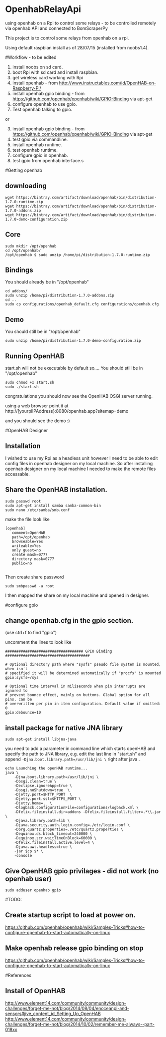 # OpenhabRelayApi
using openhab on a Rpi to control some relays - to be controlled remotely via openhab API and connected to BomScraperPy


This project is to control some relays from openhab on a rpi.

Using default raspbian install as of 28/07/15 (installed from noobs1.4).

#Workflow - to be edited

1. install noobs on sd card.
2. boot Rpi with sd card and install raspbian.
3. get wireless card working with Rpi
4. install openhab - from http://www.instructables.com/id/OpenHAB-on-Raspberry-Pi/
5. install openhab gpio binding - from https://github.com/openhab/openhab/wiki/GPIO-Binding via apt-get
6. configure openhab to use gpio.
7. Test openhab talking to gpio.


or

3. install openhab gpio binding - from https://github.com/openhab/openhab/wiki/GPIO-Binding via apt-get
4. test gpio via commandline.
5. install openhab runtime.
6. test openhab runtime.
7. configure gpio in openhab.
8. test gpio from openhab interface.s


#Getting openhab

downloading 
-----------
```
wget https://bintray.com/artifact/download/openhab/bin/distribution-1.7.0-runtime.zip
wget https://bintray.com/artifact/download/openhab/bin/distribution-1.7.0-addons.zip
wget https://bintray.com/artifact/download/openhab/bin/distribution-1.7.0-demo-configuration.zip
```



Core
----
```
sudo mkdir /opt/openhab
cd /opt/openhab/
/opt/openhab $ sudo unzip /home/pi/distribution-1.7.0-runtime.zip

```

Bindings
--------

You should already be in "/opt/openhab"
```
cd addons/
sudo unzip /home/pi/distribution-1.7.0-addons.zip
cd ..
sudo cp configurations/openhab_default.cfg configurations/openhab.cfg
```


Demo
--------

You should still be in "/opt/openhab"
```
sudo unzip /home/pi/distribution-1.7.0-demo-configuration.zip
```


Running OpenHAB
---------------

start.sh will not be executable by default so....
You should still be in "/opt/openhab"
```
sudo chmod +x start.sh 
sudo ./start.sh
```

congratulations you should now see the OpenHAB OSGI server running.

using a web browser point it at http://[yourpiIPAddress}:8080/openhab.app?sitemap=demo

and you should see the demo :)


#OpenHAB Designer

Installation
------------
I wished to use my Rpi as a headless unit however I need to be able to edit config files in openhab designer on my local machine.
So after installing openhab designer on my local machine I needed to make the remote files accessable.

Share the OpenHAB installation.
-------------------------------
```
sudo passwd root
sudo apt-get install samba samba-common-bin 
sudo nano /etc/samba/smb.conf 
```

make the file look like
```
[openhab]  
   comment=OpenHAB  
   path=/opt/openhab  
   browseable=Yes  
   writeable=Yes  
   only guest=no  
   create mask=0777  
   directory mask=0777  
   public=no 
   
```

Then create share password

```
sudo smbpasswd -a root 
```

I then mapped the share on my local machine and opened in designer.

#configure gpio

change openhab.cfg in the gpio section.
---------------------------------------
(use ctrl+f to find "gpio")

uncomment the lines to look like
```
################################### GPIO Binding ######################################

# Optional directory path where "sysfs" pseudo file system is mounted, when isn't
# specified it will be determined automatically if "procfs" is mounted
gpio:sysfs=/sys

# Optional time interval in miliseconds when pin interrupts are ignored to
# prevent bounce effect, mainly on buttons. Global option for all pins, can be
# overwritten per pin in item configuration. Default value if omitted: 0
gpio:debounce=10
```

install package for native JNA library
--------------------------------------
```
sudo apt-get install libjna-java
```

you need to add a parameter in command line which starts openHAB and specify 
the path to JNA library, e.g. edit the last line in "start.sh" and 
append
```-Djna.boot.library.path=/usr/lib/jni \``` 
right after java \.


```
echo Launching the openHAB runtime...
java \
    -Djna.boot.library.path=/usr/lib/jni \
	-Dosgi.clean=true \
	-Declipse.ignoreApp=true \
	-Dosgi.noShutdown=true  \
	-Djetty.port=$HTTP_PORT  \
	-Djetty.port.ssl=$HTTPS_PORT \
	-Djetty.home=.  \
	-Dlogback.configurationFile=configurations/logback.xml \
	-Dfelix.fileinstall.dir=addons -Dfelix.fileinstall.filter=.*\\.jar \
	-Djava.library.path=lib \
	-Djava.security.auth.login.config=./etc/login.conf \
	-Dorg.quartz.properties=./etc/quartz.properties \
	-Dequinox.ds.block_timeout=240000 \
	-Dequinox.scr.waitTimeOnBlock=60000 \
	-Dfelix.fileinstall.active.level=4 \
	-Djava.awt.headless=true \
	-jar $cp $* \
	-console
```
Give OpenHAB gpio privilages - did not work (no openhab user)
----------------------------
```
sudo adduser openhab gpio
```









#TODO:

Create startup script to load at power on. 
------------------------------------------
https://github.com/openhab/openhab/wiki/Samples-Tricks#how-to-configure-openhab-to-start-automatically-on-linux

Make openhab release gpio binding on stop
-----------------------------------------
https://github.com/openhab/openhab/wiki/Samples-Tricks#how-to-configure-openhab-to-start-automatically-on-linux


#References

Install of OpenHAB
------------------
http://www.element14.com/community/community/design-challenges/forget-me-not/blog/2014/08/04/enoceanpi-and-sensors#jive_content_id_Setting_Up_OpenHAB
http://www.element14.com/community/community/design-challenges/forget-me-not/blog/2014/10/02/remember-me-always--part-018xx












